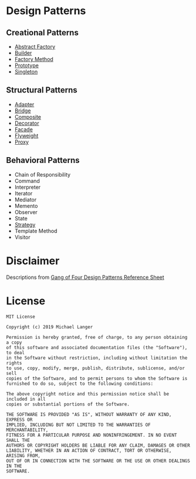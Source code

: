# Design Patterns

## Creational Patterns
* [Abstract Factory](src/AbstractFactory.kt)
* [Builder](src/Builder.kt)
* [Factory Method](src/FactoryMethod.kt)
* [Prototype](src/Prototype.kt)
* [Singleton](src/Singleton.kt)

## Structural Patterns
* [Adapter](src/Adapter.kt)
* [Bridge](src/Bridge.kt)
* [Composite](src/Composite.kt)
* [Decorator](src/Decorator.kt)
* [Facade](src/Facade.kt)
* [Flyweight](src/Flyweight.kt)
* [Proxy](src/Proxy.kt)

## Behavioral Patterns
* Chain of Responsibility
* Command
* Interpreter
* Iterator
* Mediator
* Memento
* Observer
* State
* [Strategy](src/Strategy.kt)
* Template Method
* Visitor

# Disclaimer
Descriptions from [Gang of Four Design Patterns Reference Sheet](http://www.blackwasp.co.uk/GangOfFour.aspx)

# License
```
MIT License

Copyright (c) 2019 Michael Langer

Permission is hereby granted, free of charge, to any person obtaining a copy
of this software and associated documentation files (the "Software"), to deal
in the Software without restriction, including without limitation the rights
to use, copy, modify, merge, publish, distribute, sublicense, and/or sell
copies of the Software, and to permit persons to whom the Software is
furnished to do so, subject to the following conditions:

The above copyright notice and this permission notice shall be included in all
copies or substantial portions of the Software.

THE SOFTWARE IS PROVIDED "AS IS", WITHOUT WARRANTY OF ANY KIND, EXPRESS OR
IMPLIED, INCLUDING BUT NOT LIMITED TO THE WARRANTIES OF MERCHANTABILITY,
FITNESS FOR A PARTICULAR PURPOSE AND NONINFRINGEMENT. IN NO EVENT SHALL THE
AUTHORS OR COPYRIGHT HOLDERS BE LIABLE FOR ANY CLAIM, DAMAGES OR OTHER
LIABILITY, WHETHER IN AN ACTION OF CONTRACT, TORT OR OTHERWISE, ARISING FROM,
OUT OF OR IN CONNECTION WITH THE SOFTWARE OR THE USE OR OTHER DEALINGS IN THE
SOFTWARE.
```
